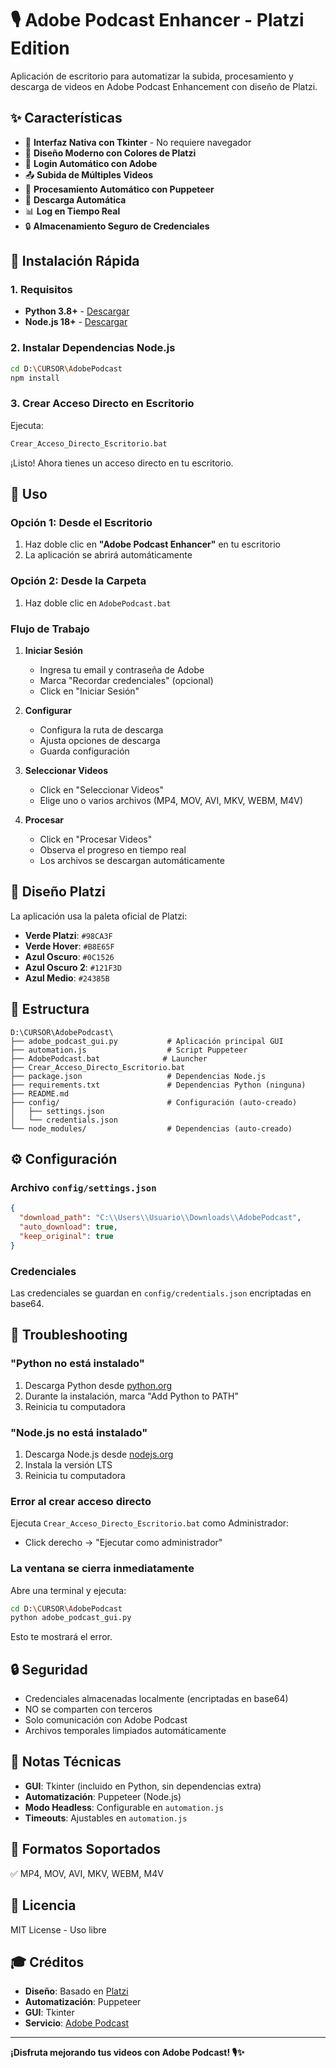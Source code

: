 # 🎙️ Adobe Podcast Enhancer - Platzi Edition

Aplicación de escritorio para automatizar la subida, procesamiento y descarga de videos en Adobe Podcast Enhancement con diseño de Platzi.

## ✨ Características

- 🎨 **Interfaz Nativa con Tkinter** - No requiere navegador
- 🎨 **Diseño Moderno con Colores de Platzi**
- 🔐 **Login Automático con Adobe**
- 📤 **Subida de Múltiples Videos**
- 🤖 **Procesamiento Automático con Puppeteer**
- 💾 **Descarga Automática**
- 📊 **Log en Tiempo Real**
- 🔒 **Almacenamiento Seguro de Credenciales**

## 🚀 Instalación Rápida

### 1. Requisitos

- **Python 3.8+** - [Descargar](https://www.python.org/downloads/)
- **Node.js 18+** - [Descargar](https://nodejs.org/)

### 2. Instalar Dependencias Node.js

```bash
cd D:\CURSOR\AdobePodcast
npm install
```

### 3. Crear Acceso Directo en Escritorio

Ejecuta:
```bash
Crear_Acceso_Directo_Escritorio.bat
```

¡Listo! Ahora tienes un acceso directo en tu escritorio.

## 📖 Uso

### Opción 1: Desde el Escritorio

1. Haz doble clic en **"Adobe Podcast Enhancer"** en tu escritorio
2. La aplicación se abrirá automáticamente

### Opción 2: Desde la Carpeta

1. Haz doble clic en `AdobePodcast.bat`

### Flujo de Trabajo

1. **Iniciar Sesión**
   - Ingresa tu email y contraseña de Adobe
   - Marca "Recordar credenciales" (opcional)
   - Click en "Iniciar Sesión"

2. **Configurar**
   - Configura la ruta de descarga
   - Ajusta opciones de descarga
   - Guarda configuración

3. **Seleccionar Videos**
   - Click en "Seleccionar Videos"
   - Elige uno o varios archivos (MP4, MOV, AVI, MKV, WEBM, M4V)

4. **Procesar**
   - Click en "Procesar Videos"
   - Observa el progreso en tiempo real
   - Los archivos se descargan automáticamente

## 🎨 Diseño Platzi

La aplicación usa la paleta oficial de Platzi:

- **Verde Platzi**: `#98CA3F`
- **Verde Hover**: `#B8E65F`
- **Azul Oscuro**: `#0C1526`
- **Azul Oscuro 2**: `#121F3D`
- **Azul Medio**: `#24385B`

## 📂 Estructura

```
D:\CURSOR\AdobePodcast\
├── adobe_podcast_gui.py           # Aplicación principal GUI
├── automation.js                  # Script Puppeteer
├── AdobePodcast.bat              # Launcher
├── Crear_Acceso_Directo_Escritorio.bat
├── package.json                   # Dependencias Node.js
├── requirements.txt               # Dependencias Python (ninguna)
├── README.md
├── config/                        # Configuración (auto-creado)
│   ├── settings.json
│   └── credentials.json
└── node_modules/                  # Dependencias (auto-creado)
```

## ⚙️ Configuración

### Archivo `config/settings.json`

```json
{
  "download_path": "C:\\Users\\Usuario\\Downloads\\AdobePodcast",
  "auto_download": true,
  "keep_original": true
}
```

### Credenciales

Las credenciales se guardan en `config/credentials.json` encriptadas en base64.

## 🔧 Troubleshooting

### "Python no está instalado"

1. Descarga Python desde [python.org](https://www.python.org/downloads/)
2. Durante la instalación, marca "Add Python to PATH"
3. Reinicia tu computadora

### "Node.js no está instalado"

1. Descarga Node.js desde [nodejs.org](https://nodejs.org/)
2. Instala la versión LTS
3. Reinicia tu computadora

### Error al crear acceso directo

Ejecuta `Crear_Acceso_Directo_Escritorio.bat` como Administrador:
- Click derecho → "Ejecutar como administrador"

### La ventana se cierra inmediatamente

Abre una terminal y ejecuta:
```bash
cd D:\CURSOR\AdobePodcast
python adobe_podcast_gui.py
```

Esto te mostrará el error.

## 🔒 Seguridad

- Credenciales almacenadas localmente (encriptadas en base64)
- NO se comparten con terceros
- Solo comunicación con Adobe Podcast
- Archivos temporales limpiados automáticamente

## 📝 Notas Técnicas

- **GUI**: Tkinter (incluido en Python, sin dependencias extra)
- **Automatización**: Puppeteer (Node.js)
- **Modo Headless**: Configurable en `automation.js`
- **Timeouts**: Ajustables en `automation.js`

## 🎯 Formatos Soportados

✅ MP4, MOV, AVI, MKV, WEBM, M4V

## 📄 Licencia

MIT License - Uso libre

## 🎓 Créditos

- **Diseño**: Basado en [Platzi](https://platzi.com)
- **Automatización**: Puppeteer
- **GUI**: Tkinter
- **Servicio**: [Adobe Podcast](https://podcast.adobe.com)

---

**¡Disfruta mejorando tus videos con Adobe Podcast! 🎙️✨**
